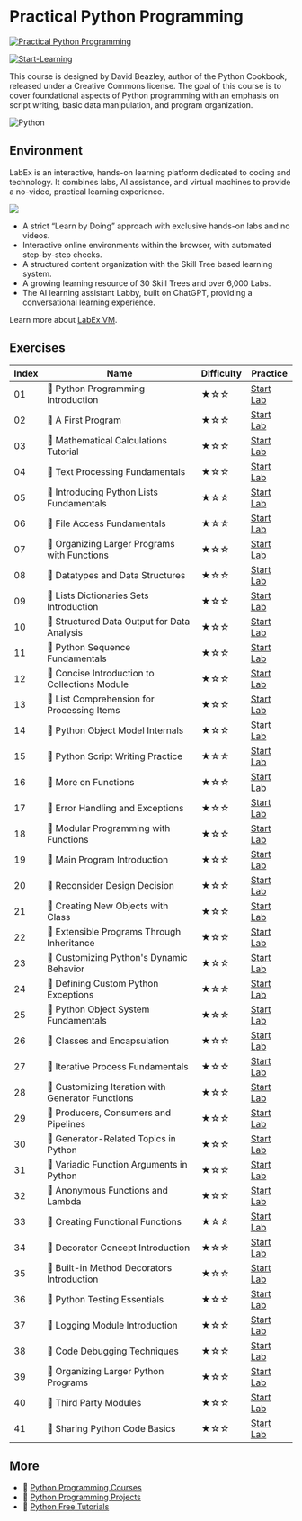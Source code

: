 # Practical Python Programming

[![Practical Python Programming](https://cover-creator.appbot.io/practical-python-programming.png)](https://labex.io/courses/practical-python-programming)

[![Start-Learning](https://img.shields.io/badge/Start-Learning-whitesmoke?style=for-the-badge)](https://labex.io/courses/practical-python-programming)

This course is designed by David Beazley, author of the Python Cookbook, released under a Creative Commons license. The goal of this course is to cover foundational aspects of Python programming with an emphasis on script writing, basic data manipulation, and program organization.

![Python](https://img.shields.io/badge/Python-whitesmoke?style=for-the-badge&logo=python)


## Environment

LabEx is an interactive, hands-on learning platform dedicated to coding and technology. It combines labs, AI assistance, and virtual machines to provide a no-video, practical learning experience.

![](https://tutorial-screenshot.getvm.io/images/vm-1725247253.png)

- A strict “Learn by Doing” approach with exclusive hands-on labs and no videos.
- Interactive online environments within the browser, with automated step-by-step checks.
- A structured content organization with the Skill Tree based learning system.
- A growing learning resource of 30 Skill Trees and over 6,000 Labs.
- The AI learning assistant Labby, built on ChatGPT, providing a conversational learning experience.

Learn more about [LabEx VM](https://support.labex.io/using-labex/virtual-machine).

## Exercises

|   Index | Name                                             | Difficulty   | Practice                                                                                                                        |
|---------|--------------------------------------------------|--------------|---------------------------------------------------------------------------------------------------------------------------------|
|      01 | 📖 Python Programming Introduction                | ★☆☆          | <a target='_blank' href='https://labex.io/tutorials/python-python-programming-introduction-132700'>Start Lab</a>                |
|      02 | 📖 A First Program                                | ★☆☆          | <a target='_blank' href='https://labex.io/tutorials/python-a-first-program-132701'>Start Lab</a>                                |
|      03 | 📖 Mathematical Calculations Tutorial             | ★☆☆          | <a target='_blank' href='https://labex.io/tutorials/python-mathematical-calculations-tutorial-132702'>Start Lab</a>             |
|      04 | 📖 Text Processing Fundamentals                   | ★☆☆          | <a target='_blank' href='https://labex.io/tutorials/python-text-processing-fundamentals-132703'>Start Lab</a>                   |
|      05 | 📖 Introducing Python Lists Fundamentals          | ★☆☆          | <a target='_blank' href='https://labex.io/tutorials/python-introducing-python-lists-fundamentals-132704'>Start Lab</a>          |
|      06 | 📖 File Access Fundamentals                       | ★☆☆          | <a target='_blank' href='https://labex.io/tutorials/python-file-access-fundamentals-132705'>Start Lab</a>                       |
|      07 | 📖 Organizing Larger Programs with Functions      | ★☆☆          | <a target='_blank' href='https://labex.io/tutorials/python-organizing-larger-programs-with-functions-132706'>Start Lab</a>      |
|      08 | 📖 Datatypes and Data Structures                  | ★☆☆          | <a target='_blank' href='https://labex.io/tutorials/python-datatypes-and-data-structures-132707'>Start Lab</a>                  |
|      09 | 📖 Lists Dictionaries Sets Introduction           | ★☆☆          | <a target='_blank' href='https://labex.io/tutorials/python-lists-dictionaries-sets-introduction-132708'>Start Lab</a>           |
|      10 | 📖 Structured Data Output for Data Analysis       | ★☆☆          | <a target='_blank' href='https://labex.io/tutorials/python-structured-data-output-for-data-analysis-132709'>Start Lab</a>       |
|      11 | 📖 Python Sequence Fundamentals                   | ★☆☆          | <a target='_blank' href='https://labex.io/tutorials/python-python-sequence-fundamentals-132710'>Start Lab</a>                   |
|      12 | 📖 Concise Introduction to Collections Module     | ★☆☆          | <a target='_blank' href='https://labex.io/tutorials/python-concise-introduction-to-collections-module-132711'>Start Lab</a>     |
|      13 | 📖 List Comprehension for Processing Items        | ★☆☆          | <a target='_blank' href='https://labex.io/tutorials/python-list-comprehension-for-processing-items-132712'>Start Lab</a>        |
|      14 | 📖 Python Object Model Internals                  | ★☆☆          | <a target='_blank' href='https://labex.io/tutorials/python-python-object-model-internals-132713'>Start Lab</a>                  |
|      15 | 📖 Python Script Writing Practice                 | ★☆☆          | <a target='_blank' href='https://labex.io/tutorials/python-python-script-writing-practice-132714'>Start Lab</a>                 |
|      16 | 📖 More on Functions                              | ★☆☆          | <a target='_blank' href='https://labex.io/tutorials/python-more-on-functions-132715'>Start Lab</a>                              |
|      17 | 📖 Error Handling and Exceptions                  | ★☆☆          | <a target='_blank' href='https://labex.io/tutorials/python-error-handling-and-exceptions-132716'>Start Lab</a>                  |
|      18 | 📖 Modular Programming with Functions             | ★☆☆          | <a target='_blank' href='https://labex.io/tutorials/python-modular-programming-with-functions-132717'>Start Lab</a>             |
|      19 | 📖 Main Program Introduction                      | ★☆☆          | <a target='_blank' href='https://labex.io/tutorials/python-main-program-introduction-132718'>Start Lab</a>                      |
|      20 | 📖 Reconsider Design Decision                     | ★☆☆          | <a target='_blank' href='https://labex.io/tutorials/python-reconsider-design-decision-132719'>Start Lab</a>                     |
|      21 | 📖 Creating New Objects with Class                | ★☆☆          | <a target='_blank' href='https://labex.io/tutorials/python-creating-new-objects-with-class-132720'>Start Lab</a>                |
|      22 | 📖 Extensible Programs Through Inheritance        | ★☆☆          | <a target='_blank' href='https://labex.io/tutorials/python-extensible-programs-through-inheritance-132721'>Start Lab</a>        |
|      23 | 📖 Customizing Python's Dynamic Behavior          | ★☆☆          | <a target='_blank' href='https://labex.io/tutorials/python-customizing-python-s-dynamic-behavior-132722'>Start Lab</a>          |
|      24 | 📖 Defining Custom Python Exceptions              | ★☆☆          | <a target='_blank' href='https://labex.io/tutorials/python-defining-custom-python-exceptions-132723'>Start Lab</a>              |
|      25 | 📖 Python Object System Fundamentals              | ★☆☆          | <a target='_blank' href='https://labex.io/tutorials/python-python-object-system-fundamentals-132724'>Start Lab</a>              |
|      26 | 📖 Classes and Encapsulation                      | ★☆☆          | <a target='_blank' href='https://labex.io/tutorials/python-classes-and-encapsulation-132725'>Start Lab</a>                      |
|      27 | 📖 Iterative Process Fundamentals                 | ★☆☆          | <a target='_blank' href='https://labex.io/tutorials/python-iterative-process-fundamentals-132726'>Start Lab</a>                 |
|      28 | 📖 Customizing Iteration with Generator Functions | ★☆☆          | <a target='_blank' href='https://labex.io/tutorials/python-customizing-iteration-with-generator-functions-132727'>Start Lab</a> |
|      29 | 📖 Producers, Consumers and Pipelines             | ★☆☆          | <a target='_blank' href='https://labex.io/tutorials/python-producers-consumers-and-pipelines-132728'>Start Lab</a>              |
|      30 | 📖 Generator-Related Topics in Python             | ★☆☆          | <a target='_blank' href='https://labex.io/tutorials/python-generator-related-topics-in-python-132729'>Start Lab</a>             |
|      31 | 📖 Variadic Function Arguments in Python          | ★☆☆          | <a target='_blank' href='https://labex.io/tutorials/python-variadic-function-arguments-in-python-132730'>Start Lab</a>          |
|      32 | 📖 Anonymous Functions and Lambda                 | ★☆☆          | <a target='_blank' href='https://labex.io/tutorials/python-anonymous-functions-and-lambda-132731'>Start Lab</a>                 |
|      33 | 📖 Creating Functional Functions                  | ★☆☆          | <a target='_blank' href='https://labex.io/tutorials/python-creating-functional-functions-132732'>Start Lab</a>                  |
|      34 | 📖 Decorator Concept Introduction                 | ★☆☆          | <a target='_blank' href='https://labex.io/tutorials/python-decorator-concept-introduction-132733'>Start Lab</a>                 |
|      35 | 📖 Built-in Method Decorators Introduction        | ★☆☆          | <a target='_blank' href='https://labex.io/tutorials/python-built-in-method-decorators-introduction-132734'>Start Lab</a>        |
|      36 | 📖 Python Testing Essentials                      | ★☆☆          | <a target='_blank' href='https://labex.io/tutorials/python-python-testing-essentials-132735'>Start Lab</a>                      |
|      37 | 📖 Logging Module Introduction                    | ★☆☆          | <a target='_blank' href='https://labex.io/tutorials/python-logging-module-introduction-132736'>Start Lab</a>                    |
|      38 | 📖 Code Debugging Techniques                      | ★☆☆          | <a target='_blank' href='https://labex.io/tutorials/python-code-debugging-techniques-132737'>Start Lab</a>                      |
|      39 | 📖 Organizing Larger Python Programs              | ★☆☆          | <a target='_blank' href='https://labex.io/tutorials/python-organizing-larger-python-programs-132738'>Start Lab</a>              |
|      40 | 📖 Third Party Modules                            | ★☆☆          | <a target='_blank' href='https://labex.io/tutorials/python-third-party-modules-132739'>Start Lab</a>                            |
|      41 | 📖 Sharing Python Code Basics                     | ★☆☆          | <a target='_blank' href='https://labex.io/tutorials/python-sharing-python-code-basics-132740'>Start Lab</a>                     |

## More

- 🔗 [Python Programming Courses](https://github.com/labex-labs/awesome-programming-courses)
- 🔗 [Python Programming Projects](https://github.com/labex-labs/awesome-programming-projects)
- 🔗 [Python Free Tutorials](https://github.com/labex-labs/python-free-tutorials)

